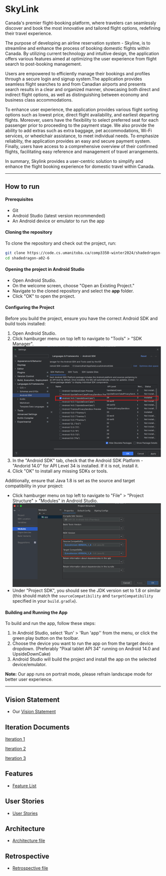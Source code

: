 # SkyLink
Canada's premier flight-booking platform, where travelers can seamlessly discover and book the most innovative and tailored flight options, redefining their travel experience.

The purpose of developing an airline reservation system - Skyline, is to streamline and enhance the process of booking domestic flights within Canada. By utilizing current technology and intuitive design, the application offers various features aimed at optimizing the user experience from flight search to post-booking management.

Users are empowered to efficiently manage their bookings and profiles through a secure login and signup system.The application provides seamless flight searches to and from Canadian airports and presents search results in a clear and organized manner, showcasing both direct and indirect flight options, as well as distinguishing between economy and business class accommodations.

To enhance user experience, the application provides various flight sorting options such as lowest price, direct flight availability, and earliest departing flights. Moreover, users have the flexibility to select preferred seat for each passenger prior to proceeding to the payment stage. We also provide the ability to add extras such as extra baggage, pet accommodations, Wi-Fi services, or wheelchair assistance, to meet individual needs. To emphasize reliablity, the application provides an easy and secure payment system. Finally, users have access to a comprehensive overview of their confirmed flights, facilitating easy reference and management of travel arrangements.

In summary, Skylink provides a user-centric solution to simplify and enhance the flight booking experience for domestic travel within Canada.


---

## How to run

#### Prerequisites
- Git
- Android Studio (latest version recommended)
- An Android device or emulator to run the app

#### Cloning the repository
To clone the repository and check out the project, run:

```bash
git clone https://code.cs.umanitoba.ca/comp3350-winter2024/shadedragon-a02-6.git
cd shadedragon-a02-6
```

#### Opening the project in Android Studio
- Open Android Studio.
- On the welcome screen, choose "Open an Existing Project."
- Navigate to the cloned repository and select the **app** folder.
- Click "OK" to open the project.

#### Configuring the Project
Before you build the project, ensure you have the correct Android SDK and build tools installed:

1. Open Android Studio.
2. Click hamburger menu on top left to navigate to "Tools" > "SDK Manager".
![sdk](/docs/sdk.png)
3. In the "Android SDK" tab, check that the Android SDK Platform - "Andorid 14.0" for API Level 34 is installed. If it is not, install it.
4. Click "OK" to install any missing SDKs or tools.

Additionally, ensure that Java 1.8 is set as the source and target compatibility in your project:

- Click hamburger menu on top left to navigate to "File" > "Project Structure" > "Modules" in Android Studio.
![Java Version](/docs/java.png)
- Under "Project SDK", you should see the JDK version set to 1.8 or similar (this should match the `sourceCompatibility` and `targetCompatibility` specified in your `build.gradle`).


#### Building and Running the App
To build and run the app, follow these steps:

1. In Android Studio, select 'Run' > 'Run 'app'' from the menu, or click the green play button on the toolbar.
2. Choose the device you want to run the app on from the target device dropdown. (Preferably "Pixal tablet API 34" running on Android 14.0 and UpsideDownCake)
3. Android Studio will build the project and install the app on the selected device/emulator.

**Note:** Our app runs on portrait mode, please refrain landscape mode for better user experience.

---


## Vision Statement
- Our [Vision Statement](https://code.cs.umanitoba.ca/comp3350-winter2024/shadedragon-a02-6/-/blob/main/docs/VisionStatement.md)

## Iteration Documents

[Iteration 1](https://code.cs.umanitoba.ca/comp3350-winter2024/shadedragon-a02-6/-/blob/main/docs/Iteration%201.md?ref_type=heads)

[Iteration 2](https://code.cs.umanitoba.ca/comp3350-winter2024/shadedragon-a02-6/-/blob/main/docs/Iteration%202.md?ref_type=heads)

[Iteration 3](https://code.cs.umanitoba.ca/comp3350-winter2024/shadedragon-a02-6/-/blob/main/docs/Iteration%203.md?ref_type=heads)


## Features
- [Feature List](https://code.cs.umanitoba.ca/comp3350-winter2024/shadedragon-a02-6/-/issues/?sort=created_date&state=all&label_name%5B%5D=Feature&milestone_title=Iteration%201&milestone_title=Iteration%202&milestone_title=Iteration%203&first_page_size=20)


## User Stories
- [User Stories](https://code.cs.umanitoba.ca/comp3350-winter2024/shadedragon-a02-6/-/issues/?sort=created_date&state=all&label_name%5B%5D=User%20Story&milestone_title=Iteration%201&milestone_title=Iteration%202&milestone_title=Iteration%203&first_page_size=20)

## Architecture
- [Architecture file](/docs/Iteration3Architecture.md)

## Retrospective
- [Retrospective file](/docs/Retrospective.md)